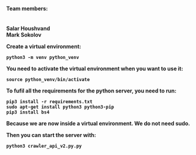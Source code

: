 <h4>Team members:<h4>
<br>Salar Houshvand<br>
Mark Sokolov

Create a virtual environment:
```
python3 -m venv python_venv
```

You need to activate the virtual environment when you want to use it:
```
source python_venv/bin/activate
```

To fufil all the requirements for the python server, you need to run:
```
pip3 install -r requirements.txt
sudo apt-get install python3 python3-pip
pip3 install bs4
```
Because we are now inside a virtual environment. We do not need sudo.

Then you can start the server with:
```
python3 crawler_api_v2.py.py
